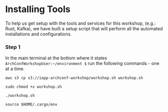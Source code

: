 # Installing Tools

To help us get setup with the tools and services for this workshop, \(e.g.: Rust, Kafka\), we have built a setup script that will perform all the automated installations and configurations.

### Step 1

In the main terminal at the bottom where it states `ArchConfWorkshopUser:~/environment $` run the following commands - one at a time.

```text
aws s3 cp s3://iapp-archconf-workshop/workshop.sh workshop.sh
```

```text
sudo chmod +x workshop.sh
```

```text
./workshop.sh
```

```text
source $HOME/.cargo/env
```

